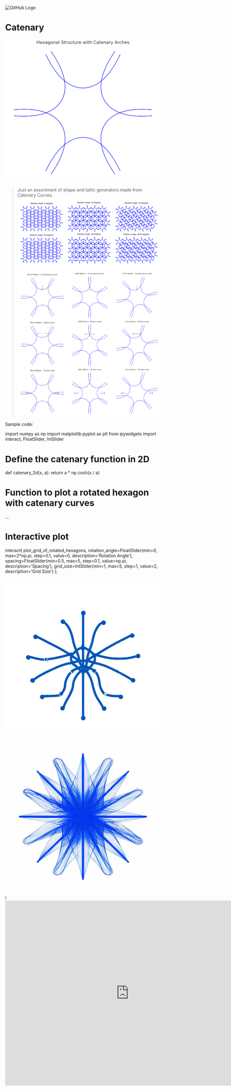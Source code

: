   ![GitHub Logo](https://github.githubassets.com/assets/mona-loading-default-c3c7aad1282f.gif)
# Catenary
![Catenary ShapesPi](https://github.com/CosmicIndustries/CatenaryShapes/blob/main/file-10ObPhzAXl1KZfUE3s5sMrzd.png?raw=true)

  > Just an assortment of shape and lattic generators made from Catenary Curves.
![Catenary ShapesPi](https://github.com/CosmicIndustries/CatenaryShapes/blob/main/pi.png?raw=true)
![Catenary Shapes3](https://github.com/CosmicIndustries/CatenaryShapes/blob/main/3Tests.png?raw=true)

Sample code:
>
import numpy as np
import matplotlib.pyplot as plt
from ipywidgets import interact, FloatSlider, IntSlider

# Define the catenary function in 2D

def catenary_2d(x, a):
    return a * np.cosh(x / a)

# Function to plot a rotated hexagon with catenary curves
…
# Interactive plot

interact(
    plot_grid_of_rotated_hexagons,
    rotation_angle=FloatSlider(min=0, max=2*np.pi, step=0.1, value=0, description='Rotation Angle'),
    spacing=FloatSlider(min=0.5, max=5, step=0.1, value=np.pi, description='Spacing'),
    grid_size=IntSlider(min=1, max=5, step=1, value=2, description='Grid Size')
);

![Catenary Shapes?](https://github.com/CosmicIndustries/CatenaryShapes/blob/main/image.png?raw=true)
<!-- The image is a diagram of a hexagonal structure with catenary arches. The structure is made up of multiple interconnected lines that form a star-like shape. The lines are blue in color and are arranged in a way that they form a symmetrical pattern. The background is white, and there is text at the top of the image that reads "Hexagonal Structure with Catenary Arches". -->

![Catenary Shapes?](https://github.com/CosmicIndustries/CatenaryShapes/blob/main/image3d.png?raw=true)
!<iframe src="https://app.briefer.cloud/workspaces/34da013c-4c51-4097-925a-86a775273325/documents/558b2640-e7ed-4937-8cb4-176aafb340c7" width="800" height="600" frameborder="0"></iframe>
